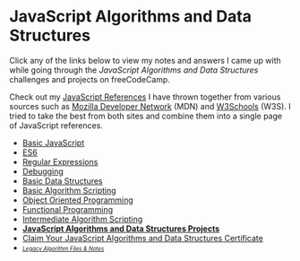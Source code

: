 # JavaScript Algorithms and Data Structures

Click any of the links below to view my notes and answers I came up with while going through the *JavaScript Algorithms and Data Structures* challenges and projects on freeCodeCamp.

Check out my [JavaScript References](https://github.com/Squibs/freeCodeCamp/blob/master/JavaScript%20References.md#javascript-references) I have thrown together from various sources such as [Mozilla Developer Network](https://developer.mozilla.org/en-US/) (MDN) and [W3Schools](https://www.w3schools.com/) (W3S). I tried to take the best from both sites and combine them into a single page of JavaScript references.

- [Basic JavaScript](https://github.com/Squibs/freeCodeCamp/blob/master/2.%20JavaScript%20Algorithms%20and%20Data%20Structures/1.%20Basic%20JavaScript.md#basic-javascript)
- [ES6](https://github.com/Squibs/freeCodeCamp/blob/master/2.%20JavaScript%20Algorithms%20and%20Data%20Structures/2.%20ES6.md#es6)
- [Regular Expressions](https://github.com/Squibs/freeCodeCamp/blob/master/2.%20JavaScript%20Algorithms%20and%20Data%20Structures/3.%20Regular%20Expressions.md#regular-expressions)
- [Debugging](https://github.com/Squibs/freeCodeCamp/blob/master/2.%20JavaScript%20Algorithms%20and%20Data%20Structures/4.%20Debugging.md#debugging)
- [Basic Data Structures](https://github.com/Squibs/freeCodeCamp/blob/master/2.%20JavaScript%20Algorithms%20and%20Data%20Structures/5.%20Basic%20Data%20Structures.md#basic-data-structures)
- [Basic Algorithm Scripting](https://github.com/Squibs/freeCodeCamp/blob/master/2.%20JavaScript%20Algorithms%20and%20Data%20Structures/6.%20Basic%20Algorithm%20Scripting.md#basic-algorithm-scripting)
- [Object Oriented Programming](https://github.com/Squibs/freeCodeCamp/blob/master/2.%20JavaScript%20Algorithms%20and%20Data%20Structures/7.%20Object%20Oriented%20Programming.md#object-oriented-programming)
- [Functional Programming](https://github.com/Squibs/freeCodeCamp/blob/master/2.%20JavaScript%20Algorithms%20and%20Data%20Structures/8.%20Functional%20Programming.md#functional-programming)
- [Intermediate Algorithm Scripting](https://github.com/Squibs/freeCodeCamp/blob/master/2.%20JavaScript%20Algorithms%20and%20Data%20Structures/9.%20Intermediate%20Algorithm%20Scripting.md#intermediate-algorithm-scripting)
- [**JavaScript Algorithms and Data Structures Projects**](https://github.com/Squibs/freeCodeCamp/blob/master/2.%20JavaScript%20Algorithms%20and%20Data%20Structures/10.%20JavaScript%20Algorithms%20and%20Data%20Structures%20Projects.md#javascript-algorithms-and-data-structures-projects)
- [Claim Your JavaScript Algorithms and Data Structures Certificate](https://github.com/Squibs/freeCodeCamp/blob/master/2.%20JavaScript%20Algorithms%20and%20Data%20Structures/11.%20Claim%20Your%20JavaScript%20Algorithms%20and%20Data%20Structures%20Certificate.md#claim-your-javascript-algorithms-and-data-structures-certificate)
- <span style="font-size: 0.7em">*[Legacy Algorithm Files & Notes](https://github.com/Squibs/freeCodeCamp/tree/master/2.%20JavaScript%20Algorithms%20and%20Data%20Structures/Legacy%20Algorithm%20Files%20%26%20Notes#Legacy%20Algorithm%20Files%20%26%20Notes)*</span>
